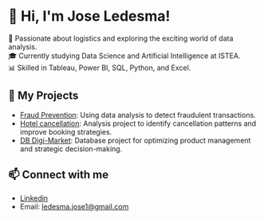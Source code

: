 # 👋 Hi, I'm Jose Ledesma!

🚀 Passionate about logistics and exploring the exciting world of data analysis.  
🎓 Currently studying Data Science and Artificial Intelligence at ISTEA.  
📊 Skilled in Tableau, Power BI, SQL, Python, and Excel.

## 🌟 My Projects
- [Fraud Prevention](https://github.com/JoseLedesma/fraud-prevention): Using data analysis to detect fraudulent transactions.
- [Hotel cancellation](https://github.com/joseledes/Hotel-reservation-cancellation-project/): Analysis project to identify cancellation patterns and improve booking strategies.
- [DB Digi-Market](https://github.com/joseledes/DB-Digi_Market/): Database project for optimizing product management and strategic decision-making.


## 📫 Connect with me
- [Linkedin](https://www.linkedin.com/in/joseluisledesma/)
- Email: ledesma.jose1@gmail.com

